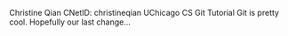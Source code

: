 Christine Qian CNetID: christineqian
UChicago CS Git Tutorial
Git is pretty cool.
Hopefully our last change...
